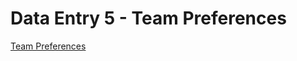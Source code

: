 # Data Entry 5 - Team Preferences

[Team Preferences](https://drive.google.com/open?id=1tCe5j87YI6g3uNg0jChF0om2E4RvgUFJD2lh2iVBv34)